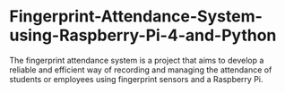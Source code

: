 # Fingerprint-Attendance-System-using-Raspberry-Pi-4-and-Python
The fingerprint attendance system is a project that aims to develop a reliable and efficient way of recording and managing the attendance of students or employees using fingerprint sensors and a Raspberry Pi. 
